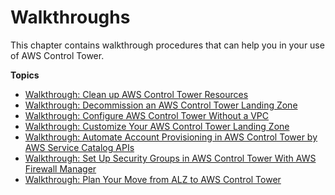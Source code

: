 # Walkthroughs<a name="walkthroughs"></a>

This chapter contains walkthrough procedures that can help you in your use of AWS Control Tower\.

**Topics**
+ [Walkthrough: Clean up AWS Control Tower Resources](walkthrough-delete.md)
+ [Walkthrough: Decommission an AWS Control Tower Landing Zone](decommission-landing-zone.md)
+ [Walkthrough: Configure AWS Control Tower Without a VPC](configure-without-vpc.md)
+ [Walkthrough: Customize Your AWS Control Tower Landing Zone](customize-landing-zone.md)
+ [Walkthrough: Automate Account Provisioning in AWS Control Tower by AWS Service Catalog APIs](automated-provisioning-walkthrough.md)
+ [Walkthrough: Set Up Security Groups in AWS Control Tower With AWS Firewall Manager](firewall-setup-walkthrough.md)
+ [Walkthrough: Plan Your Move from ALZ to AWS Control Tower](alz-to-control-tower.md)